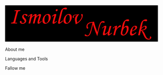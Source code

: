 ![Header](https://github.com/Nurbek0506/Nurbek0506/blob/main/assets/name.png)


About me


Languages and Tools


Fallow me 